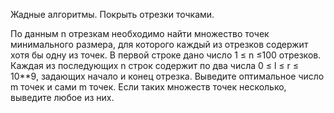 Жадные алгоритмы. Покрыть отрезки точками.

По данным n отрезкам необходимо найти множество точек минимального размера,
для которого каждый из отрезков содержит хотя бы одну из точек.
В первой строке дано число 1 ≤ n ≤100 отрезков.
Каждая из последующих n строк содержит по два числа 0 ≤ l ≤ r ≤ 10**9, задающих начало и конец отрезка.
Выведите оптимальное число m точек и сами m точек. Если таких множеств точек несколько,
выведите любое из них.